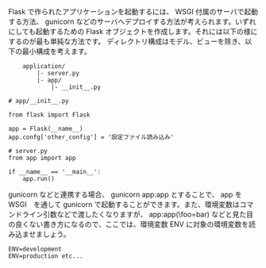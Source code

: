 Flask で作られたアプリケーションを起動するには、 WSGI 付属のサーバで起動する方法、 gunicorn などのサーバへデプロイする方法が考えられます。いずれにしても起動するための Flask オブジェクトを作成します。それには以下の様にするのが最も単純な方法です。
ディレクトリ構成はモデル、ビューを除き、以下の最小構成を考えます。

```
    application/
        |- server.py
        |- app/
            |- __init__.py
```

```
# app/__init__.py

from flask import Flask

app = Flask(__name__)
app.confg['other_config'] = '設定ファイル読み込み'
```

```
# server.py
from app import app

if __name__ == '__main__':
    app.run()
```

gunicorn などと連携する場合、 gunicorn app:app とすることで、 app を WSGI　を通して gunicorn で起動することができます。また、環境変数はコマンドライン引数などで渡したくなりますが、 app:app\(\foo=bar) などと見た目の良くない書き方になるので、ここでは、環境変数 ENV に対象の環境変数を読み込ませましょう。

```
ENV=development
ENV=production etc...
```